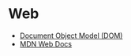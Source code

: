 # Web
- [Document Object Model (DOM)](https://en.wikipedia.org/wiki/Document_Object_Model)
- [MDN Web Docs](https://developer.mozilla.org/ko/)


